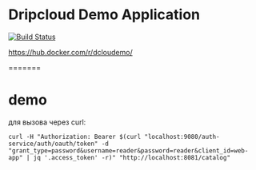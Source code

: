 Dripcloud Demo Application
==========================

[![Build Status](https://travis-ci.org/dclou/demogpb.svg?branch=master)](https://travis-ci.org/dclou/demogpb)

https://hub.docker.com/r/dcloudemo/

=======
# demo


для вызова через сurl:
```
curl -H "Authorization: Bearer $(curl "localhost:9080/auth-service/auth/oauth/token" -d "grant_type=password&username=reader&password=reader&client_id=web-app" | jq '.access_token' -r)" "http://localhost:8081/catalog"
```

